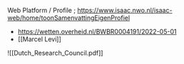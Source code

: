 Web Platform / Profile ; https://www.isaac.nwo.nl/isaac-web/home/toonSamenvattingEigenProfiel

- https://wetten.overheid.nl/BWBR0004191/2022-05-01
- [[Marcel Levi]]

![[Dutch_Research_Council.pdf]]